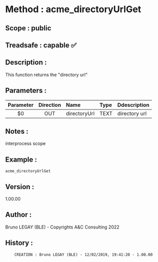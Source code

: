 ﻿# **Method :** acme_directoryUrlGet
## **Scope :** public
## **Treadsafe :** capable ✅ 
## **Description :** 
This function returns the "directory url"
## **Parameters :** 
| Parameter | Direction | Name | Type | Ddescription | 
|:----:|:----:|:----|:----|:----| 
| $0 | OUT | directoryUrl | TEXT | directory url | 

## **Notes :** 
interprocess scope
## **Example :** 
```
acme_directoryUrlGet
```
## **Version :** 
1.00.00
## **Author :** 
Bruno LEGAY (BLE) - Copyrights A&C Consulting 2022
## **History :** 
 
        CREATION : Bruno LEGAY (BLE) - 12/02/2019, 19:41:20 - 1.00.00
